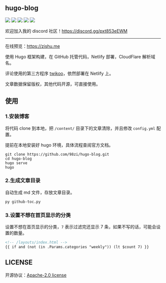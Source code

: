 ## hugo-blog

![](https://img.shields.io/github/last-commit/98zi/hugo-blog)
![](https://img.shields.io/github/commit-activity/t/98zi/hugo-blog)
![](https://img.shields.io/github/forks/98zi/hugo-blog?style=flat)
![](https://img.shields.io/github/stars/98zi/hugo-blog?style=flat)
![](https://img.shields.io/github/license/98zi/hugo-blog)

欢迎加入我的 discord 社区！https://discord.gg/pxt853eEWM

---

在线预览：https://zishu.me

使用 Hugo 框架构建，在 GitHub 托管代码，Netlify 部署，CloudFlare 解析域名。

评论使用的第三方程序 [twikoo](https://twikoo.js.org/)，依然部署在 Netlify 上。

文章数据保留版权，其他代码开源，可直接使用。


## 使用

### 1.安装博客

将代码 clone 到本地，把 `/content/` 目录下的文章清除，并且修改 `config.yml` 配置。

提前在本地安装好 hugo 环境，具体流程查阅官方文档。

```shell
git clone https://github.com/98zi/hugo-blog.git
cd hugo-blog
hugo serve
hugo
```

### 2.生成文章目录

自动生成 md 文件，存放文章目录。

```
py github-toc.py
```

### 3.设置不想在首页显示的分类

设置不想在首页显示的分类，`7` 表示过滤完还显示 7 条，如果不写的话，可能会设置的数量。

```html
<!-- /layouts/index.html -->
{{ if and (not (in .Params.categories "weekly")) (lt $count 7) }}
```

## LICENSE

开源协议：[Apache-2.0 license](./LICENSE)
